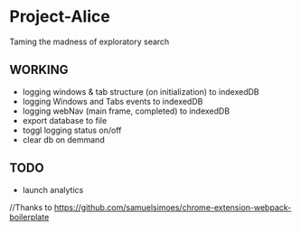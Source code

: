 # Project-Alice
Taming the madness of exploratory search


## WORKING
* logging windows & tab structure (on initialization) to indexedDB
* logging Windows and Tabs events to indexedDB
* logging webNav (main frame, completed) to indexedDB
* export database to file
* toggl logging status on/off
* clear db on demmand

## TODO
* launch analytics



//Thanks to
https://github.com/samuelsimoes/chrome-extension-webpack-boilerplate
